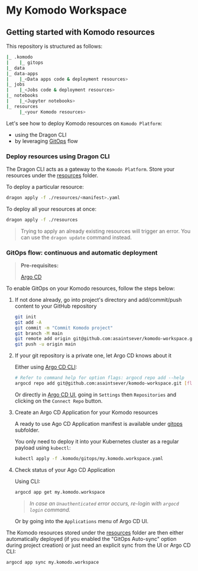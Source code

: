 # My Komodo Workspace

## Getting started with Komodo resources

This repository is structured as follows:

```sh
|_ .komodo
|    |_ gitops
|_ data
|_ data-apps
|    |_<Data apps code & deployment resources>
|_ jobs
|    |_<Jobs code & deployment resources>
|_ notebooks
|    |_<Jupyter notebooks>
|_ resources
     |_<your Komodo resources>
```

Let's see how to deploy Komodo resources on `Komodo Platform`:

- using the Dragon CLI
- by leveraging [GitOps](https://www.gitops.tech/) flow

### Deploy resources using Dragon CLI

The Dragon CLI acts as a gateway to the `Komodo Platform`. Store your resources under the [resources](resources) folder.

To deploy a particular resource:

```sh
dragon apply -f ./resources/<manifest>.yaml
```

To deploy all your resources at once:

```sh
dragon apply -f ./resources
```

> Trying to apply an already existing resources will trigger an error. You can use the `dragon update` command instead.

### GitOps flow: continuous and automatic deployment

> **Pre-requisites:**
>
> [Argo CD](https://argo-cd.readthedocs.io/en/stable/)

To enable GitOps on your Komodo resources, follow the steps below:

1) If not done already, go into project's directory and add/commit/push content to your GitHub repository

    ```sh
    git init
    git add -A
    git commit -m "Commit Komodo project"
    git branch -M main
    git remote add origin git@github.com:asaintsever/komodo-workspace.git
    git push -u origin main
    ```

2) If your git repository is a private one, let Argo CD knows about it

    Either using [Argo CD CLI](https://argo-cd.readthedocs.io/en/stable/getting_started/#2-download-argo-cd-cli):

    ```sh
    # Refer to command help for option flags: argocd repo add --help
    argocd repo add git@github.com:asaintsever/komodo-workspace.git [flags]
    ```

    Or directly in [Argo CD UI](https://argo-cd.readthedocs.io/en/stable/user-guide/private-repositories/), going in `Settings` then `Repositories` and clicking on the `Connect Repo` button.

3) Create an Argo CD Application for your Komodo resources

    A ready to use Ago CD Application manifest is available under [gitops](.komodo/gitops/my.komodo.workspace.yaml) subfolder.

    You only need to deploy it into your Kubernetes cluster as a regular payload using `kubectl`:

    ```sh
    kubectl apply -f .komodo/gitops/my.komodo.workspace.yaml
    ```

4) Check status of your Ago CD Application

    Using CLI:

    ```sh
    argocd app get my.komodo.workspace
    ```

    > *In case an `Unauthenticated` error occurs, re-login with `argocd login` command.*

    Or by going into the `Applications` menu of Argo CD UI.

The Komodo resources stored under the [resources](resources) folder are then either automatically deployed (if you enabled the "GitOps Auto-sync" option during project creation) or just need an explicit sync from the UI or Argo CD CLI:

```sh
argocd app sync my.komodo.workspace
```
